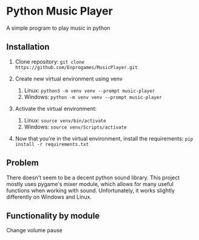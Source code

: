 # Python Music Player
A simple program to play music in python

## Installation
1. Clone repository:
`git clone https://github.com/Enprogames/MusicPlayer.git`
   
2. Create new virtual environment using venv
    1. Linux: `python3 -m venv venv --prompt music-player`
    2. Windows: `python -m venv venv --prompt music-player`
   
3. Activate the virtual environment:
    1. Linux: `source venv/bin/activate`
    2. Windows: `source venv/Scripts/activate`
   
4. Now that you're in the virtual environment, install the requirements:
`pip install -r requirements.txt`

## Problem
There doesn't seem to be a decent python sound library. This project mostly uses pygame's mixer 
module, which allows for many useful functions when working with sound. Unfortunately, it 
works slightly differently on Windows and Linux. 

## Functionality by module
Change volume
pause

